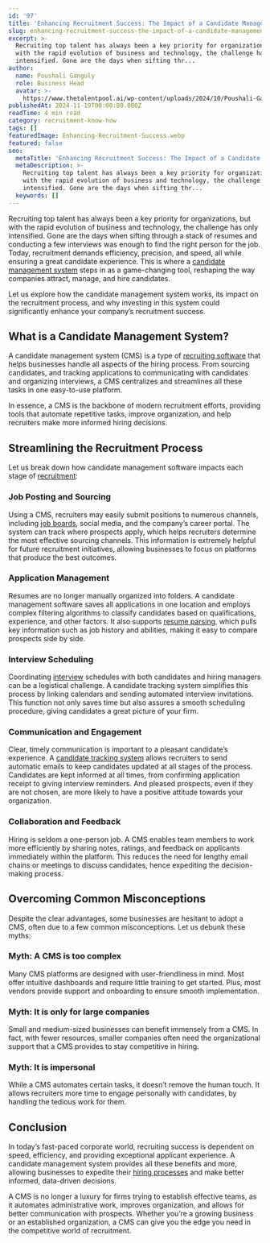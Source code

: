 ```yaml
---
id: '97'
title: 'Enhancing Recruitment Success: The Impact of a Candidate Management System'
slug: enhancing-recruitment-success-the-impact-of-a-candidate-management-system
excerpt: >-
  Recruiting top talent has always been a key priority for organizations, but
  with the rapid evolution of business and technology, the challenge has only
  intensified. Gone are the days when sifting thr...
author:
  name: Poushali Ganguly
  role: Business Head
  avatar: >-
    https://www.thetalentpool.ai/wp-content/uploads/2024/10/Poushali-Gangulyimage.webp
publishedAt: 2024-11-19T00:00:00.000Z
readTime: 4 min read
category: recruitment-know-how
tags: []
featuredImage: Enhancing-Recruitment-Success.webp
featured: false
seo:
  metaTitle: 'Enhancing Recruitment Success: The Impact of a Candidate Management System'
  metaDescription: >-
    Recruiting top talent has always been a key priority for organizations, but
    with the rapid evolution of business and technology, the challenge has only
    intensified. Gone are the days when sifting thr...
  keywords: []
---
```


Recruiting top talent has always been a key priority for organizations, but with the rapid evolution of business and technology, the challenge has only intensified. Gone are the days when sifting through a stack of resumes and conducting a few interviews was enough to find the right person for the job. Today, recruitment demands efficiency, precision, and speed, all while ensuring a great candidate experience. This is where a [candidate management system](/blogs/exploring-the-benefits-of-candidate-management-software/) [](https://www.thetalentpool.ai/blogs/do-you-need-candidate-tracking-systems-to-bolster-aggressive-hiring-targets/)steps in as a game-changing tool, reshaping the way companies attract, manage, and hire candidates.

Let us explore how the candidate management system works, its impact on the recruitment process, and why investing in this system could significantly enhance your company’s recruitment success.

## What is a Candidate Management System?

A candidate management system (CMS) is a type of [recruiting software](/blogs/enhancing-candidate-experience-with-user-friendly-recruiting-software/) that helps businesses handle all aspects of the hiring process. From sourcing candidates, and tracking applications to communicating with candidates and organizing interviews, a CMS centralizes and streamlines all these tasks in one easy-to-use platform.

In essence, a CMS is the backbone of modern recruitment efforts, providing tools that automate repetitive tasks, improve organization, and help recruiters make more informed hiring decisions.

## Streamlining the Recruitment Process

Let us break down how candidate management software impacts each stage of [recruitment](/blogs/top-trends-in-recruitment-management-systems-for-2024/):

### Job Posting and Sourcing

Using a CMS, recruiters may easily submit positions to numerous channels, including [job boards](/blogs/our-2023-job-board-quick-guide-where-should-you-post/), social media, and the company’s career portal. The system can track where prospects apply, which helps recruiters determine the most effective sourcing channels. This information is extremely helpful for future recruitment initiatives, allowing businesses to focus on platforms that produce the best outcomes.

### Application Management

Resumes are no longer manually organized into folders. A candidate management software saves all applications in one location and employs complex filtering algorithms to classify candidates based on qualifications, experience, and other factors. It also supports [resume parsing](/blogs/what-is-resume-parsing-do-you-need-it/), which pulls key information such as job history and abilities, making it easy to compare prospects side by side.

### Interview Scheduling

Coordinating [interview](https://www.thetalentpool.ai/blogs/pros-and-cons-one-way-video-interview-process/) schedules with both candidates and hiring managers can be a logistical challenge. A candidate tracking system simplifies this process by linking calendars and sending automated interview invitations. This function not only saves time but also assures a smooth scheduling procedure, giving candidates a great picture of your firm.

### Communication and Engagement

Clear, timely communication is important to a pleasant candidate’s experience. A [candidate tracking system](/blogs/do-you-need-candidate-tracking-systems-to-bolster-aggressive-hiring-targets/) allows recruiters to send automatic emails to keep candidates updated at all stages of the process. Candidates are kept informed at all times, from confirming application receipt to giving interview reminders. And pleased prospects, even if they are not chosen, are more likely to have a positive attitude towards your organization.

### Collaboration and Feedback

Hiring is seldom a one-person job. A CMS enables team members to work more efficiently by sharing notes, ratings, and feedback on applicants immediately within the platform. This reduces the need for lengthy email chains or meetings to discuss candidates, hence expediting the decision-making process.

## Overcoming Common Misconceptions

Despite the clear advantages, some businesses are hesitant to adopt a CMS, often due to a few common misconceptions. Let us debunk these myths:

### Myth: A CMS is too complex

Many CMS platforms are designed with user-friendliness in mind. Most offer intuitive dashboards and require little training to get started. Plus, most vendors provide support and onboarding to ensure smooth implementation.

### Myth: It is only for large companies

Small and medium-sized businesses can benefit immensely from a CMS. In fact, with fewer resources, smaller companies often need the organizational support that a CMS provides to stay competitive in hiring.

### Myth: It is impersonal

While a CMS automates certain tasks, it doesn’t remove the human touch. It allows recruiters more time to engage personally with candidates, by handling the tedious work for them.

## Conclusion

In today’s fast-paced corporate world, recruiting success is dependent on speed, efficiency, and providing exceptional applicant experience. A candidate management system provides all these benefits and more, allowing businesses to expedite their [hiring processes](/blogs/how-artificial-intelligence-changing-hiring-process/) and make better informed, data-driven decisions.

A CMS is no longer a luxury for firms trying to establish effective teams, as it automates administrative work, improves organization, and allows for better communication with prospects. Whether you’re a growing business or an established organization, a CMS can give you the edge you need in the competitive world of recruitment.
